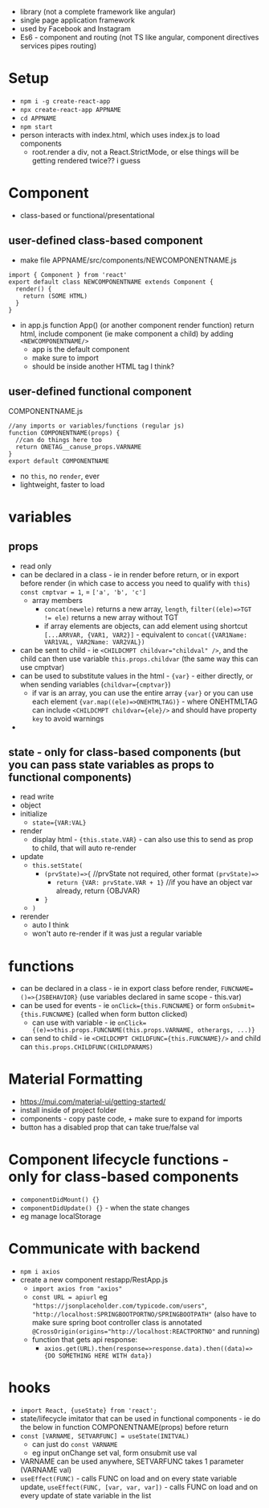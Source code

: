 * library (not a complete framework like angular)
* single page application framework
* used by Facebook and Instagram
* Es6 - component and routing (not TS like angular, component directives services pipes routing)
# Setup
* `npm i -g create-react-app`
* `npx create-react-app APPNAME`
* `cd APPNAME`
* `npm start`
* person interacts with index.html, which uses index.js to load components
  * root.render a div, not a React.StrictMode, or else things will be getting rendered twice?? i guess
# Component
* class-based or functional/presentational
## user-defined class-based component
* make file APPNAME/src/components/NEWCOMPONENTNAME.js
```
import { Component } from 'react'
export default class NEWCOMPONENTNAME extends Component {
  render() {
    return (SOME HTML)
  }
}
```
* in app.js function App() (or another component render function) return html, include component (ie make component a child) by adding `<NEWCOMPONENTNAME/>` 
  * app is the default component
  * make sure to import
  * should be inside another HTML tag I think?
## user-defined functional component
COMPONENTNAME.js
```
//any imports or variables/functions (regular js)
function COMPONENTNAME(props) {
  //can do things here too
  return ONETAG__canuse_props.VARNAME
}
export default COMPONENTNAME
```
* no `this`, no `render`, ever
* lightweight, faster to load
# variables
## props
* read only
* can be declared in a class - ie in render before return, or in export before render (in which case to access you need to qualify with `this`) `const cmptvar = 1`, = `['a', 'b', 'c']`
  * array members
    * `concat(newele)` returns a new array, `length`, `filter((ele)=>TGT != ele)` returns a new array without TGT
    * if array elements are objects, can add element using shortcut `[...ARRVAR, {VAR1, VAR2}]` - equivalent to `concat({VAR1Name: VAR1VAL, VAR2Name: VAR2VAL})`
* can be sent to child - ie `<CHILDCMPT childvar="childval" />`, and the child can then use variable `this.props.childvar` (the same way this can use cmptvar)
* can be used to substitute values in the html - `{var}` - either directly, or when sending variables (`childvar={cmptvar}`)
  * if var is an array, you can use the entire array `{var}` or you can use each element `{var.map((ele)=>ONEHTMLTAG)}` - where ONEHTMLTAG can include `<CHILDCMPT childvar={ele}/>` and should have property `key` to avoid warnings
* 
## state - only for class-based components (but you can pass state variables as props to functional components)
* read write
* object
* initialize
  * `state={VAR:VAL}`
* render
  * display html - `{this.state.VAR}` - can also use this to send as prop to child, that will auto re-render
* update
  * `this.setState(`
    * `(prvState)=>{` //prvState not required, other format `(prvState)=>`
      * `return {VAR: prvState.VAR + 1}` //if you have an object var already, return {OBJVAR}
    * `}`
  * `)`
* rerender
  * auto I think
  * won't auto re-render if it was just a regular variable
# functions
* can be declared in a class - ie in export class before render, `FUNCNAME=()=>{JSBEHAVIOR}` (use variables declared in same scope - this.var)
* can be used for events - ie `onClick={this.FUNCNAME}` or form `onSubmit={this.FUNCNAME}` (called when form button clicked)
  * can use with variable - ie `onClick={(e)=>this.props.FUNCNAME(this.props.VARNAME, otherargs, ...)}`
* can send to child - ie `<CHILDCMPT CHILDFUNC={this.FUNCNAME}/>` and child can `this.props.CHILDFUNC(CHILDPARAMS)`
# Material Formatting
* https://mui.com/material-ui/getting-started/
* install inside of project folder
* components - copy paste code, + make sure to expand for imports
* button has a disabled prop that can take true/false val
# Component lifecycle functions - only for class-based components
* `componentDidMount() {}`
* `componentDidUpdate() {}` - when the state changes
* eg manage localStorage
# Communicate with backend
* `npm i axios`
* create a new component restapp/RestApp.js
  * `import axios from "axios"`
  * `const URL = apiurl` eg `"https://jsonplaceholder.com/typicode.com/users"`, `"http://localhost:SPRINGBOOTPORTNO/SPRINGBOOTPATH"` (also have to make sure spring boot controller class is annotated `@CrossOrigin(origins="http://localhost:REACTPORTNO"` and running)
  * function that gets api response:
    * `axios.get(URL).then(response=>response.data).then((data)=>{DO SOMETHING HERE WITH data})`
# hooks
* `import React, {useState} from 'react';`
* state/lifecycle imitator that can be used in functional components - ie do the below in function COMPONENTNAME(props) before return
* `const [VARNAME, SETVARFUNC] = useState(INITVAL)`
  * can just do `const VARNAME`
  * eg input onChange set val, form onsubmit use val
* VARNAME can be used anywhere, SETVARFUNC takes 1 parameter (VARNAME val)
* `useEffect(FUNC)` - calls FUNC on load and on every state variable update, `useEffect(FUNC, [var, var, var])` - calls FUNC on load and on every update of state variable in the list
